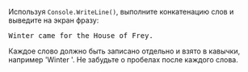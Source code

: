 
Используя `Console.WriteLine()`, выполните конкатенацию слов и выведите на экран фразу:

<pre class='hexlet-basics-output'>
Winter came for the House of Frey.
</pre>

Каждое слово должно быть записано отдельно и взято в кавычки, например 'Winter '. Не забудьте о пробелах после каждого слова.
